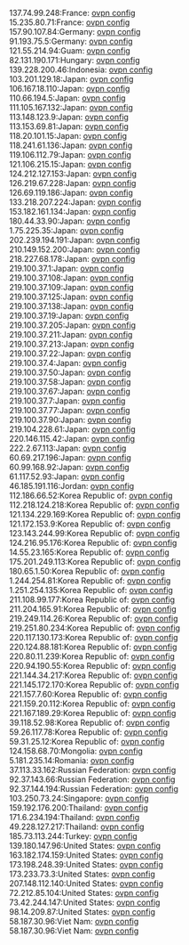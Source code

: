 137.74.99.248:France: [ovpn config](vpn/137_74_99_248.ovpn)  
15.235.80.71:France: [ovpn config](vpn/15_235_80_71.ovpn)  
157.90.107.84:Germany: [ovpn config](vpn/157_90_107_84.ovpn)  
91.193.75.5:Germany: [ovpn config](vpn/91_193_75_5.ovpn)  
121.55.214.94:Guam: [ovpn config](vpn/121_55_214_94.ovpn)  
82.131.190.171:Hungary: [ovpn config](vpn/82_131_190_171.ovpn)  
139.228.200.46:Indonesia: [ovpn config](vpn/139_228_200_46.ovpn)  
103.201.129.18:Japan: [ovpn config](vpn/103_201_129_18.ovpn)  
106.167.18.110:Japan: [ovpn config](vpn/106_167_18_110.ovpn)  
110.66.194.5:Japan: [ovpn config](vpn/110_66_194_5.ovpn)  
111.105.167.132:Japan: [ovpn config](vpn/111_105_167_132.ovpn)  
113.148.123.9:Japan: [ovpn config](vpn/113_148_123_9.ovpn)  
113.153.69.81:Japan: [ovpn config](vpn/113_153_69_81.ovpn)  
118.20.101.15:Japan: [ovpn config](vpn/118_20_101_15.ovpn)  
118.241.61.136:Japan: [ovpn config](vpn/118_241_61_136.ovpn)  
119.106.112.79:Japan: [ovpn config](vpn/119_106_112_79.ovpn)  
121.106.215.15:Japan: [ovpn config](vpn/121_106_215_15.ovpn)  
124.212.127.153:Japan: [ovpn config](vpn/124_212_127_153.ovpn)  
126.219.67.228:Japan: [ovpn config](vpn/126_219_67_228.ovpn)  
126.69.119.186:Japan: [ovpn config](vpn/126_69_119_186.ovpn)  
133.218.207.224:Japan: [ovpn config](vpn/133_218_207_224.ovpn)  
153.182.161.134:Japan: [ovpn config](vpn/153_182_161_134.ovpn)  
180.44.33.90:Japan: [ovpn config](vpn/180_44_33_90.ovpn)  
1.75.225.35:Japan: [ovpn config](vpn/1_75_225_35.ovpn)  
202.239.194.191:Japan: [ovpn config](vpn/202_239_194_191.ovpn)  
210.149.152.200:Japan: [ovpn config](vpn/210_149_152_200.ovpn)  
218.227.68.178:Japan: [ovpn config](vpn/218_227_68_178.ovpn)  
219.100.37.1:Japan: [ovpn config](vpn/219_100_37_1.ovpn)  
219.100.37.108:Japan: [ovpn config](vpn/219_100_37_108.ovpn)  
219.100.37.109:Japan: [ovpn config](vpn/219_100_37_109.ovpn)  
219.100.37.125:Japan: [ovpn config](vpn/219_100_37_125.ovpn)  
219.100.37.138:Japan: [ovpn config](vpn/219_100_37_138.ovpn)  
219.100.37.19:Japan: [ovpn config](vpn/219_100_37_19.ovpn)  
219.100.37.205:Japan: [ovpn config](vpn/219_100_37_205.ovpn)  
219.100.37.211:Japan: [ovpn config](vpn/219_100_37_211.ovpn)  
219.100.37.213:Japan: [ovpn config](vpn/219_100_37_213.ovpn)  
219.100.37.22:Japan: [ovpn config](vpn/219_100_37_22.ovpn)  
219.100.37.4:Japan: [ovpn config](vpn/219_100_37_4.ovpn)  
219.100.37.50:Japan: [ovpn config](vpn/219_100_37_50.ovpn)  
219.100.37.58:Japan: [ovpn config](vpn/219_100_37_58.ovpn)  
219.100.37.67:Japan: [ovpn config](vpn/219_100_37_67.ovpn)  
219.100.37.7:Japan: [ovpn config](vpn/219_100_37_7.ovpn)  
219.100.37.77:Japan: [ovpn config](vpn/219_100_37_77.ovpn)  
219.100.37.90:Japan: [ovpn config](vpn/219_100_37_90.ovpn)  
219.104.228.61:Japan: [ovpn config](vpn/219_104_228_61.ovpn)  
220.146.115.42:Japan: [ovpn config](vpn/220_146_115_42.ovpn)  
222.2.67.113:Japan: [ovpn config](vpn/222_2_67_113.ovpn)  
60.69.217.196:Japan: [ovpn config](vpn/60_69_217_196.ovpn)  
60.99.168.92:Japan: [ovpn config](vpn/60_99_168_92.ovpn)  
61.117.52.93:Japan: [ovpn config](vpn/61_117_52_93.ovpn)  
46.185.191.116:Jordan: [ovpn config](vpn/46_185_191_116.ovpn)  
112.186.66.52:Korea Republic of: [ovpn config](vpn/112_186_66_52.ovpn)  
112.218.124.218:Korea Republic of: [ovpn config](vpn/112_218_124_218.ovpn)  
121.134.229.169:Korea Republic of: [ovpn config](vpn/121_134_229_169.ovpn)  
121.172.153.9:Korea Republic of: [ovpn config](vpn/121_172_153_9.ovpn)  
123.143.244.99:Korea Republic of: [ovpn config](vpn/123_143_244_99.ovpn)  
124.216.95.176:Korea Republic of: [ovpn config](vpn/124_216_95_176.ovpn)  
14.55.23.165:Korea Republic of: [ovpn config](vpn/14_55_23_165.ovpn)  
175.201.249.113:Korea Republic of: [ovpn config](vpn/175_201_249_113.ovpn)  
180.65.1.50:Korea Republic of: [ovpn config](vpn/180_65_1_50.ovpn)  
1.244.254.81:Korea Republic of: [ovpn config](vpn/1_244_254_81.ovpn)  
1.251.254.135:Korea Republic of: [ovpn config](vpn/1_251_254_135.ovpn)  
211.108.99.177:Korea Republic of: [ovpn config](vpn/211_108_99_177.ovpn)  
211.204.165.91:Korea Republic of: [ovpn config](vpn/211_204_165_91.ovpn)  
219.249.114.26:Korea Republic of: [ovpn config](vpn/219_249_114_26.ovpn)  
219.251.80.234:Korea Republic of: [ovpn config](vpn/219_251_80_234.ovpn)  
220.117.130.173:Korea Republic of: [ovpn config](vpn/220_117_130_173.ovpn)  
220.124.88.181:Korea Republic of: [ovpn config](vpn/220_124_88_181.ovpn)  
220.80.11.239:Korea Republic of: [ovpn config](vpn/220_80_11_239.ovpn)  
220.94.190.55:Korea Republic of: [ovpn config](vpn/220_94_190_55.ovpn)  
221.144.34.217:Korea Republic of: [ovpn config](vpn/221_144_34_217.ovpn)  
221.145.172.170:Korea Republic of: [ovpn config](vpn/221_145_172_170.ovpn)  
221.157.7.60:Korea Republic of: [ovpn config](vpn/221_157_7_60.ovpn)  
221.159.20.112:Korea Republic of: [ovpn config](vpn/221_159_20_112.ovpn)  
221.167.189.29:Korea Republic of: [ovpn config](vpn/221_167_189_29.ovpn)  
39.118.52.98:Korea Republic of: [ovpn config](vpn/39_118_52_98.ovpn)  
59.26.117.78:Korea Republic of: [ovpn config](vpn/59_26_117_78.ovpn)  
59.31.25.12:Korea Republic of: [ovpn config](vpn/59_31_25_12.ovpn)  
124.158.68.70:Mongolia: [ovpn config](vpn/124_158_68_70.ovpn)  
5.181.235.14:Romania: [ovpn config](vpn/5_181_235_14.ovpn)  
37.113.33.162:Russian Federation: [ovpn config](vpn/37_113_33_162.ovpn)  
92.37.143.66:Russian Federation: [ovpn config](vpn/92_37_143_66.ovpn)  
92.37.144.194:Russian Federation: [ovpn config](vpn/92_37_144_194.ovpn)  
103.250.73.24:Singapore: [ovpn config](vpn/103_250_73_24.ovpn)  
159.192.176.200:Thailand: [ovpn config](vpn/159_192_176_200.ovpn)  
171.6.234.194:Thailand: [ovpn config](vpn/171_6_234_194.ovpn)  
49.228.127.217:Thailand: [ovpn config](vpn/49_228_127_217.ovpn)  
185.73.113.244:Turkey: [ovpn config](vpn/185_73_113_244.ovpn)  
139.180.147.96:United States: [ovpn config](vpn/139_180_147_96.ovpn)  
163.182.174.159:United States: [ovpn config](vpn/163_182_174_159.ovpn)  
173.198.248.39:United States: [ovpn config](vpn/173_198_248_39.ovpn)  
173.233.73.3:United States: [ovpn config](vpn/173_233_73_3.ovpn)  
207.148.112.140:United States: [ovpn config](vpn/207_148_112_140.ovpn)  
72.212.85.104:United States: [ovpn config](vpn/72_212_85_104.ovpn)  
73.42.244.147:United States: [ovpn config](vpn/73_42_244_147.ovpn)  
98.14.209.87:United States: [ovpn config](vpn/98_14_209_87.ovpn)  
58.187.30.96:Viet Nam: [ovpn config](vpn/58_187_30_96.ovpn)  
58.187.30.96:Viet Nam: [ovpn config](vpn/58_187_30_96.ovpn)  
